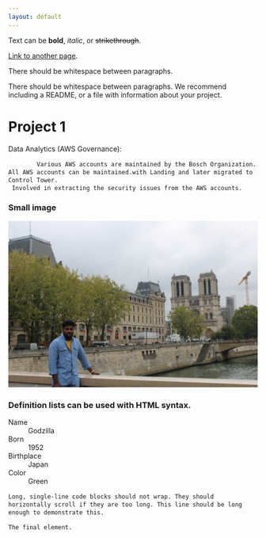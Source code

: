 ```yaml
---
layout: default
---
```


Text can be **bold**, _italic_, or ~~strikethrough~~.

[Link to another page](./another-page.html).

There should be whitespace between paragraphs.

There should be whitespace between paragraphs. We recommend including a README, or a file with information about your project.

# Project 1

Data Analytics (AWS Governance):

            Various AWS accounts are maintained by the Bosch Organization. All AWS accounts can be maintained.with Landing and later migrated to Control Tower. 
	 Involved in extracting the security issues from the AWS accounts.


### Small image

![Octocat](https://github.com/chelluriappoji/chelluriappoji.github.io/blob/master/20220924144349_IMG_2169.JPG)


### Definition lists can be used with HTML syntax.

<dl>
<dt>Name</dt>
<dd>Godzilla</dd>
<dt>Born</dt>
<dd>1952</dd>
<dt>Birthplace</dt>
<dd>Japan</dd>
<dt>Color</dt>
<dd>Green</dd>
</dl>

```
Long, single-line code blocks should not wrap. They should horizontally scroll if they are too long. This line should be long enough to demonstrate this.
```

```
The final element.
```
